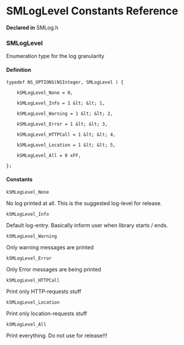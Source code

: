 # SMLogLevel Constants Reference

**Declared in** SMLog.h  

### SMLogLevel

Enumeration type for the log granularity

#### Definition
    typedef NS_OPTIONS(NSInteger, SMLogLevel ) {   
        
        kSMLogLevel_None = 0,
        
        kSMLogLevel_Info = 1 &lt; &lt; 1,
        
        kSMLogLevel_Warning = 1 &lt; &lt; 2,
        
        kSMLogLevel_Error = 1 &lt; &lt; 3,
        
        kSMLogLevel_HTTPCall = 1 &lt; &lt; 4,
        
        kSMLogLevel_Location = 1 &lt; &lt; 5,
        
        kSMLogLevel_All = 0 xFF,
        
    };

#### Constants

<a name="" title="kSMLogLevel_None"></a><code>kSMLogLevel_None</code>

No log printed at all.
This is the suggested log-level for release.

<a name="" title="kSMLogLevel_Info"></a><code>kSMLogLevel_Info</code>

Default log-entry.
Basically inform user when library starts / ends.

<a name="" title="kSMLogLevel_Warning"></a><code>kSMLogLevel_Warning</code>

Only warning messages are printed

<a name="" title="kSMLogLevel_Error"></a><code>kSMLogLevel_Error</code>

Only Error messages are being printed

<a name="" title="kSMLogLevel_HTTPCall"></a><code>kSMLogLevel_HTTPCall</code>

Print only HTTP-requests stuff

<a name="" title="kSMLogLevel_Location"></a><code>kSMLogLevel_Location</code>

Print only location-requests stuff

<a name="" title="kSMLogLevel_All"></a><code>kSMLogLevel_All</code>

Print everything. Do not use for release!!!

